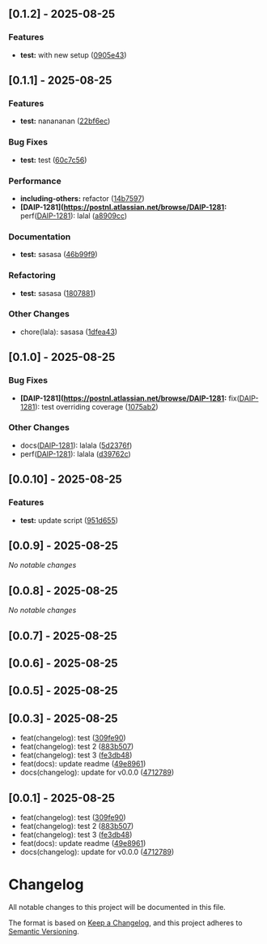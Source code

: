 





## [0.1.2] - 2025-08-25


### Features

* **test:** with new setup ([0905e43](https://github.com/AndreaRettaroliPostNL/demo-release-changelog/commit/0905e43df6e153734812ff067499e9a272b74068))

## [0.1.1] - 2025-08-25

### Features

* **test:** nanananan ([22bf6ec](https://github.com/AndreaRettaroliPostNL/demo-release-changelog/commit/22bf6ec9587749c63c2809e437e304436a38b047))

### Bug Fixes

* **test:** test ([60c7c56](https://github.com/AndreaRettaroliPostNL/demo-release-changelog/commit/60c7c56a35c4bfeb95f040b48cd57787929fc68c))

### Performance

* **including-others:** refactor ([14b7597](https://github.com/AndreaRettaroliPostNL/demo-release-changelog/commit/14b759797ebded1b9b78808a4e054d363e4e6e6c))
* **[DAIP-1281](https://postnl.atlassian.net/browse/DAIP-1281:** perf([DAIP-1281](https://postnl.atlassian.net/browse/DAIP-1281)): lalal ([a8909cc](https://github.com/AndreaRettaroliPostNL/demo-release-changelog/commit/a8909cc7875af7dab5084266e326d8cc31dfe93f))

### Documentation

* **test:** sasasa ([46b99f9](https://github.com/AndreaRettaroliPostNL/demo-release-changelog/commit/46b99f9845fed0f681cca9c3e2e37652cc1bdbc1))

### Refactoring

* **test:** sasasa ([1807881](https://github.com/AndreaRettaroliPostNL/demo-release-changelog/commit/1807881fa12f0bf5315369998b20569f3f9100c1))

### Other Changes

* chore(lala): sasasa ([1dfea43](https://github.com/AndreaRettaroliPostNL/demo-release-changelog/commit/1dfea4394a8069906a70fe7ab94bae6a1ba9f20c))

## [0.1.0] - 2025-08-25

### Bug Fixes

* **[DAIP-1281](https://postnl.atlassian.net/browse/DAIP-1281:** fix([DAIP-1281](https://postnl.atlassian.net/browse/DAIP-1281)): test overriding coverage ([1075ab2](https://github.com/AndreaRettaroliPostNL/demo-release-changelog/commit/1075ab280c7607fc7e2c4107b9d6ec2320fc87b5))

### Other Changes

* docs([DAIP-1281](https://postnl.atlassian.net/browse/DAIP-1281)): lalala ([5d2376f](https://github.com/AndreaRettaroliPostNL/demo-release-changelog/commit/5d2376f6d7b1b94a1ace62e9bd622aca3d9d00b8))
* perf([DAIP-1281](https://postnl.atlassian.net/browse/DAIP-1281)): lalala ([d39762c](https://github.com/AndreaRettaroliPostNL/demo-release-changelog/commit/d39762c24a9881b4c0798fafe016980caddf8fb0))

## [0.0.10] - 2025-08-25

### Features

* **test:** update script ([951d655](https://github.com/AndreaRettaroliPostNL/demo-release-changelog/commit/951d65514b6cfff490aedcc34baba0f884837fb4))

## [0.0.9] - 2025-08-25

*No notable changes*


## [0.0.8] - 2025-08-25

*No notable changes*


## [0.0.7] - 2025-08-25




## [0.0.6] - 2025-08-25




## [0.0.5] - 2025-08-25





## [0.0.3] - 2025-08-25

* feat(changelog): test ([309fe90](https://github.com/AndreaRettaroliPostNL/demo-release-changelog/commit/309fe90))
* feat(changelog): test 2 ([883b507](https://github.com/AndreaRettaroliPostNL/demo-release-changelog/commit/883b507))
* feat(changelog): test 3 ([fe3db48](https://github.com/AndreaRettaroliPostNL/demo-release-changelog/commit/fe3db48))
* feat(docs): update readme ([49e8961](https://github.com/AndreaRettaroliPostNL/demo-release-changelog/commit/49e8961))
* docs(changelog): update for v0.0.0 ([4712789](https://github.com/AndreaRettaroliPostNL/demo-release-changelog/commit/4712789))



## [0.0.1] - 2025-08-25

* feat(changelog): test ([309fe90](https://github.com/AndreaRettaroliPostNL/demo-release-changelog/commit/309fe90))
* feat(changelog): test 2 ([883b507](https://github.com/AndreaRettaroliPostNL/demo-release-changelog/commit/883b507))
* feat(changelog): test 3 ([fe3db48](https://github.com/AndreaRettaroliPostNL/demo-release-changelog/commit/fe3db48))
* feat(docs): update readme ([49e8961](https://github.com/AndreaRettaroliPostNL/demo-release-changelog/commit/49e8961))
* docs(changelog): update for v0.0.0 ([4712789](https://github.com/AndreaRettaroliPostNL/demo-release-changelog/commit/4712789))



# Changelog

All notable changes to this project will be documented in this file.

The format is based on [Keep a Changelog](https://keepachangelog.com/en/1.0.0/),
and this project adheres to [Semantic Versioning](https://semver.org/spec/v2.0.0.html).
